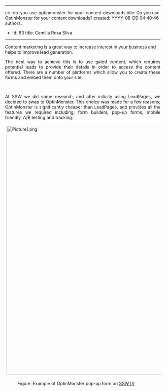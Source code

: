 

---
uri: do-you-use-optinmonster-for-your-content-downloads
title: Do you use OptinMonster for your content downloads?
created: YYYY-08-DD 04:40:46
authors:
  - id: 83
    title: Camilla Rosa Silva
---




<span class='intro'> Content marketing is a great way to increase interest in your business and helps to improve lead generation.<br> </span>

<p style="text-align&#58;justify;">The best way to achieve this is to use gated content, which requires potential leads to provide their details in order to access the content offered. There are a number of platforms which allow you to create these forms and embed them onto your site.</p><p style="text-align&#58;justify;">&#160;</p><p style="text-align&#58;justify;">At SSW we did some research, and after initially using LeadPages, we decided to swap to OptinMonster. This choice was made for a few reasons, OptinMonster is significantly cheaper than LeadPages, and provides all the features we required including; form builders, pop-up forms, mobile friendly, A/B testing and tracking. &#160;<br></p><dl class="ssw15-rteElement-ImageArea"><img src="/SiteAssets/do-you-use-optinmonster-for-your-content-downloads/Picture1.png" alt="Picture1.png" style="margin&#58;5px;width&#58;808px;" /></dl><dd class="ssw15-rteElement-FigureNormal">Figure&#58; Example of OptinMonster pop-up form on <a href="https&#58;//tv.ssw.com/">SSWTV </a><br></dd>


